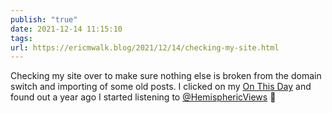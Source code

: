 ```yaml
---
publish: "true"
date: 2021-12-14 11:15:10
tags: 
url: https://ericmwalk.blog/2021/12/14/checking-my-site.html
---
```


Checking my site over to make sure nothing else is broken from the domain switch and importing of some old posts. I clicked on my [On This Day](https://ericmwalk.blog/2020/12/14/found-time-to.html) and found out a year ago I started listening to [@HemisphericViews](https://micro.blog/HemisphericViews) 🎉